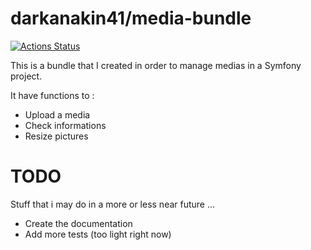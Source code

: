 darkanakin41/media-bundle
===
[![Actions Status](https://github.com/darkanakin41/media-bundle/workflows/Quality/badge.svg)](https://github.com/darkanakin41/media-bundle/actions)

This is a bundle that I created in order to manage medias in a Symfony project.

It have functions to :
* Upload a media
* Check informations
* Resize pictures

# TODO
Stuff that i may do in a more or less near future ...
* Create the documentation
* Add more tests (too light right now)

